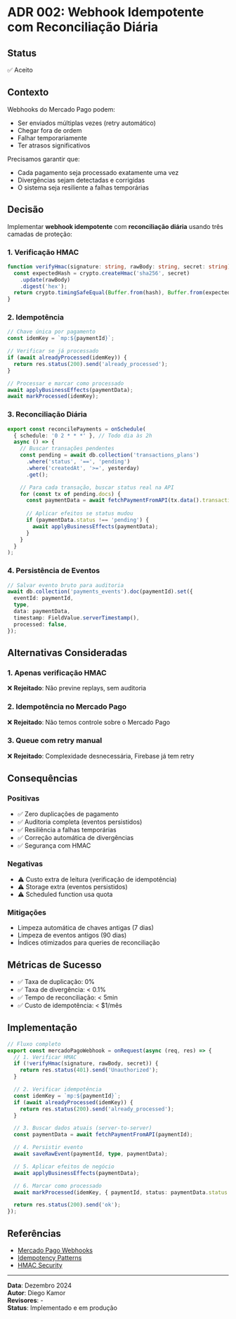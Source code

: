 # ADR 002: Webhook Idempotente com Reconciliação Diária

## Status
✅ Aceito

## Contexto

Webhooks do Mercado Pago podem:
- Ser enviados múltiplas vezes (retry automático)
- Chegar fora de ordem
- Falhar temporariamente
- Ter atrasos significativos

Precisamos garantir que:
- Cada pagamento seja processado exatamente uma vez
- Divergências sejam detectadas e corrigidas
- O sistema seja resiliente a falhas temporárias

## Decisão

Implementar **webhook idempotente** com **reconciliação diária** usando três camadas de proteção:

### 1. Verificação HMAC
```typescript
function verifyHmac(signature: string, rawBody: string, secret: string) {
  const expectedHash = crypto.createHmac('sha256', secret)
    .update(rawBody)
    .digest('hex');
  return crypto.timingSafeEqual(Buffer.from(hash), Buffer.from(expectedHash));
}
```

### 2. Idempotência
```typescript
// Chave única por pagamento
const idemKey = `mp:${paymentId}`;

// Verificar se já processado
if (await alreadyProcessed(idemKey)) {
  return res.status(200).send('already_processed');
}

// Processar e marcar como processado
await applyBusinessEffects(paymentData);
await markProcessed(idemKey);
```

### 3. Reconciliação Diária
```typescript
export const reconcilePayments = onSchedule(
  { schedule: '0 2 * * *' }, // Todo dia às 2h
  async () => {
    // Buscar transações pendentes
    const pending = await db.collection('transactions_plans')
      .where('status', '==', 'pending')
      .where('createdAt', '>=', yesterday)
      .get();

    // Para cada transação, buscar status real na API
    for (const tx of pending.docs) {
      const paymentData = await fetchPaymentFromAPI(tx.data().transactionId);
      
      // Aplicar efeitos se status mudou
      if (paymentData.status !== 'pending') {
        await applyBusinessEffects(paymentData);
      }
    }
  }
);
```

### 4. Persistência de Eventos
```typescript
// Salvar evento bruto para auditoria
await db.collection('payments_events').doc(paymentId).set({
  eventId: paymentId,
  type,
  data: paymentData,
  timestamp: FieldValue.serverTimestamp(),
  processed: false,
});
```

## Alternativas Consideradas

### 1. Apenas verificação HMAC
❌ **Rejeitado**: Não previne replays, sem auditoria

### 2. Idempotência no Mercado Pago
❌ **Rejeitado**: Não temos controle sobre o Mercado Pago

### 3. Queue com retry manual
❌ **Rejeitado**: Complexidade desnecessária, Firebase já tem retry

## Consequências

### Positivas
- ✅ Zero duplicações de pagamento
- ✅ Auditoria completa (eventos persistidos)
- ✅ Resiliência a falhas temporárias
- ✅ Correção automática de divergências
- ✅ Segurança com HMAC

### Negativas
- ⚠️ Custo extra de leitura (verificação de idempotência)
- ⚠️ Storage extra (eventos persistidos)
- ⚠️ Scheduled function usa quota

### Mitigações
- Limpeza automática de chaves antigas (7 dias)
- Limpeza de eventos antigos (90 dias)
- Índices otimizados para queries de reconciliação

## Métricas de Sucesso

- ✅ Taxa de duplicação: 0%
- ✅ Taxa de divergência: < 0.1%
- ✅ Tempo de reconciliação: < 5min
- ✅ Custo de idempotência: < $1/mês

## Implementação

```typescript
// Fluxo completo
export const mercadoPagoWebhook = onRequest(async (req, res) => {
  // 1. Verificar HMAC
  if (!verifyHmac(signature, rawBody, secret)) {
    return res.status(401).send('Unauthorized');
  }

  // 2. Verificar idempotência
  const idemKey = `mp:${paymentId}`;
  if (await alreadyProcessed(idemKey)) {
    return res.status(200).send('already_processed');
  }

  // 3. Buscar dados atuais (server-to-server)
  const paymentData = await fetchPaymentFromAPI(paymentId);

  // 4. Persistir evento
  await saveRawEvent(paymentId, type, paymentData);

  // 5. Aplicar efeitos de negócio
  await applyBusinessEffects(paymentData);

  // 6. Marcar como processado
  await markProcessed(idemKey, { paymentId, status: paymentData.status });

  return res.status(200).send('ok');
});
```

## Referências

- [Mercado Pago Webhooks](https://www.mercadopago.com.br/developers/pt/docs/your-integrations/notifications/webhooks)
- [Idempotency Patterns](https://stripe.com/docs/api/idempotent_requests)
- [HMAC Security](https://en.wikipedia.org/wiki/HMAC)

---

**Data**: Dezembro 2024  
**Autor**: Diego Kamor  
**Revisores**: -  
**Status**: Implementado e em produção

